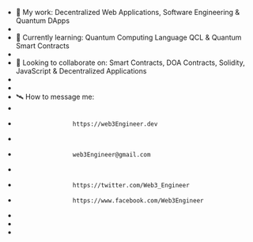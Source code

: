 - 📖 My work:   Decentralized Web Applications, Software Engineering & Quantum DApps
- 
- 🌱 Currently learning:   Quantum Computing Language QCL & Quantum Smart Contracts
- 
- 🌳 Looking to collaborate on:   Smart Contracts, DOA Contracts, Solidity, JavaScript & Decentralized Applications
- 
- 
- 🛰️ How to message me:
- 
-                     https://web3Engineer.dev
-                     
-                     web3Engineer@gmail.com
-                     
-                     https://twitter.com/Web3_Engineer
-                     https://www.facebook.com/Web3Engineer
-                     
- 
-                    

<!---
Web3Engineer/Web3Engineer is a ✨ special ✨ repository because its `README.md` (this file) appears on your GitHub profile.
You can click the Preview link to take a look at your changes.
--->
